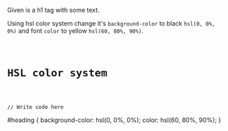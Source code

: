 Given is a h1 tag with
some text.

Using hsl color system change
it's `background-color`
to black `hsl(0, 0%, 0%)`
and font `color` to 
yellow `hsl(60, 80%, 90%)`.


<codeblock language="css" type="exercise" testMode="fixedInput">
<code>
<panel language="html">
<h1 id="heading">HSL color system</h1>
</panel>
<panel language="css">
// Write code here
</panel>
</code>
<solution>
#heading {
  background-color: hsl(0, 0%, 0%);
  color: hsl(60, 80%, 90%);
}
</solution>
</codeblock>
